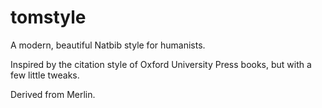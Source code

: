 tomstyle
========

A modern, beautiful Natbib style for humanists.

Inspired by the citation style of Oxford University Press books, but with a few little tweaks.

Derived from Merlin.
